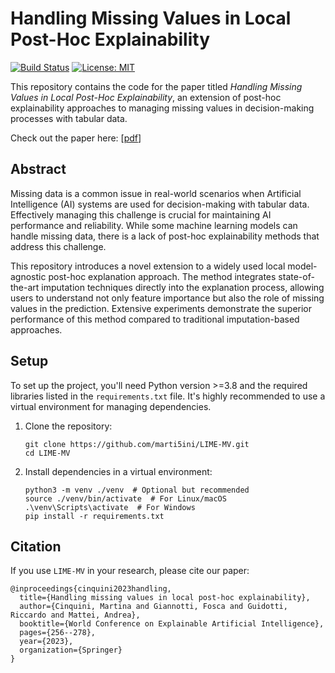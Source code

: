 # Handling Missing Values in Local Post-Hoc Explainability

[![Build Status](https://img.shields.io/badge/build-passing-brightgreen.svg)](https://pypi.org/project/biasondemand) [![License: MIT](https://img.shields.io/badge/License-MIT-yellow.svg)](LICENSE)

This repository contains the code for the paper titled *Handling Missing Values in Local Post-Hoc Explainability*, an extension of post-hoc explainability approaches to managing missing values in decision-making processes with tabular data.

Check out the paper here: [[pdf](https://link.springer.com/chapter/10.1007/978-3-031-44067-0_14)]

## Abstract

Missing data is a common issue in real-world scenarios when Artificial Intelligence (AI) systems are used for decision-making with tabular data. Effectively managing this challenge is crucial for maintaining AI performance and reliability. While some machine learning models can handle missing data, there is a lack of post-hoc explainability methods that address this challenge.

This repository introduces a novel extension to a widely used local model-agnostic post-hoc explanation approach. The method integrates state-of-the-art imputation techniques directly into the explanation process, allowing users to understand not only feature importance but also the role of missing values in the prediction. Extensive experiments demonstrate the superior performance of this method compared to traditional imputation-based approaches.

## Setup

To set up the project, you'll need Python version >=3.8 and the required libraries listed in the `requirements.txt` file. It's highly recommended to use a virtual environment for managing dependencies.

1. Clone the repository:

   ```
   git clone https://github.com/marti5ini/LIME-MV.git
   cd LIME-MV
   ```

2. Install dependencies in a virtual environment:

    ```
   python3 -m venv ./venv  # Optional but recommended
    source ./venv/bin/activate  # For Linux/macOS
    .\venv\Scripts\activate  # For Windows
    pip install -r requirements.txt

   ```

## Citation

If you use `LIME-MV` in your research, please cite our paper:

```
@inproceedings{cinquini2023handling,
  title={Handling missing values in local post-hoc explainability},
  author={Cinquini, Martina and Giannotti, Fosca and Guidotti, Riccardo and Mattei, Andrea},
  booktitle={World Conference on Explainable Artificial Intelligence},
  pages={256--278},
  year={2023},
  organization={Springer}
}
